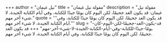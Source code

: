 +++
author = "نيل غيمان"
title = "مقولة نيل غيمان"
description = "مقولة نيل غيمان: قد يكون الغد جحيمًا، لكن اليوم كان يومًا جيدًا للكتابة، وفي أيام الكتابة الجيدة، لا شيء آخر مهم."
quote = '''قد يكون الغد جحيمًا، لكن اليوم كان يومًا جيدًا للكتابة، وفي أيام الكتابة الجيدة، لا شيء آخر مهم.''' 
slug = "قد-يكون-الغد-جحيمًا-لكن-اليوم-كان-يومًا-جيدًا-للكتابة-وفي-أيام-الكتابة-الجيدة-لا-شيء-آخر-مهم"
+++
قد يكون الغد جحيمًا، لكن اليوم كان يومًا جيدًا للكتابة، وفي أيام الكتابة الجيدة، لا شيء آخر مهم.
